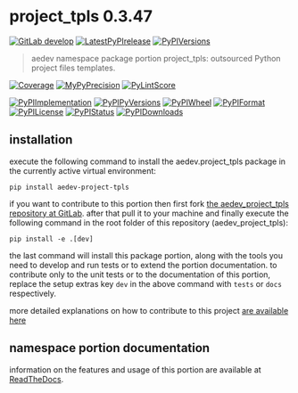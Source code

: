 <!-- THIS FILE IS EXCLUSIVELY MAINTAINED by the project aedev.aedev v0.3.25 -->
<!-- THIS FILE IS EXCLUSIVELY MAINTAINED by the project aedev.tpl_namespace_root V0.3.14 -->
# project_tpls 0.3.47

[![GitLab develop](https://img.shields.io/gitlab/pipeline/aedev-group/aedev_project_tpls/develop?logo=python)](
    https://gitlab.com/aedev-group/aedev_project_tpls)
[![LatestPyPIrelease](
    https://img.shields.io/gitlab/pipeline/aedev-group/aedev_project_tpls/release0.3.46?logo=python)](
    https://gitlab.com/aedev-group/aedev_project_tpls/-/tree/release0.3.46)
[![PyPIVersions](https://img.shields.io/pypi/v/aedev_project_tpls)](
    https://pypi.org/project/aedev-project-tpls/#history)

>aedev namespace package portion project_tpls: outsourced Python project files templates.

[![Coverage](https://aedev-group.gitlab.io/aedev_project_tpls/coverage.svg)](
    https://aedev-group.gitlab.io/aedev_project_tpls/coverage/index.html)
[![MyPyPrecision](https://aedev-group.gitlab.io/aedev_project_tpls/mypy.svg)](
    https://aedev-group.gitlab.io/aedev_project_tpls/lineprecision.txt)
[![PyLintScore](https://aedev-group.gitlab.io/aedev_project_tpls/pylint.svg)](
    https://aedev-group.gitlab.io/aedev_project_tpls/pylint.log)

[![PyPIImplementation](https://img.shields.io/pypi/implementation/aedev_project_tpls)](
    https://gitlab.com/aedev-group/aedev_project_tpls/)
[![PyPIPyVersions](https://img.shields.io/pypi/pyversions/aedev_project_tpls)](
    https://gitlab.com/aedev-group/aedev_project_tpls/)
[![PyPIWheel](https://img.shields.io/pypi/wheel/aedev_project_tpls)](
    https://gitlab.com/aedev-group/aedev_project_tpls/)
[![PyPIFormat](https://img.shields.io/pypi/format/aedev_project_tpls)](
    https://pypi.org/project/aedev-project-tpls/)
[![PyPILicense](https://img.shields.io/pypi/l/aedev_project_tpls)](
    https://gitlab.com/aedev-group/aedev_project_tpls/-/blob/develop/LICENSE.md)
[![PyPIStatus](https://img.shields.io/pypi/status/aedev_project_tpls)](
    https://libraries.io/pypi/aedev-project-tpls)
[![PyPIDownloads](https://img.shields.io/pypi/dm/aedev_project_tpls)](
    https://pypi.org/project/aedev-project-tpls/#files)


## installation


execute the following command to install the
aedev.project_tpls package
in the currently active virtual environment:
 
```shell script
pip install aedev-project-tpls
```

if you want to contribute to this portion then first fork
[the aedev_project_tpls repository at GitLab](
https://gitlab.com/aedev-group/aedev_project_tpls "aedev.project_tpls code repository").
after that pull it to your machine and finally execute the
following command in the root folder of this repository
(aedev_project_tpls):

```shell script
pip install -e .[dev]
```

the last command will install this package portion, along with the tools you need
to develop and run tests or to extend the portion documentation. to contribute only to the unit tests or to the
documentation of this portion, replace the setup extras key `dev` in the above command with `tests` or `docs`
respectively.

more detailed explanations on how to contribute to this project
[are available here](
https://gitlab.com/aedev-group/aedev_project_tpls/-/blob/develop/CONTRIBUTING.rst)


## namespace portion documentation

information on the features and usage of this portion are available at
[ReadTheDocs](
https://aedev.readthedocs.io/en/latest/_autosummary/aedev.project_tpls.html
"aedev_project_tpls documentation").
